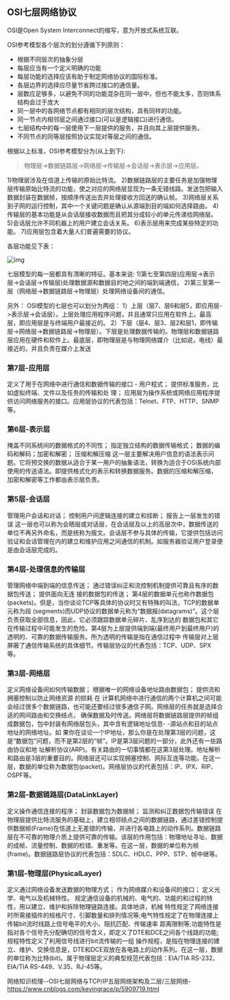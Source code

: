 ## OSI七层网络协议

OSI是Open System Interconnect的缩写，意为开放式系统互联。

OSI参考模型各个层次的划分遵循下列原则：

- 根据不同层次的抽象分层
- 每层应当有一个定义明确的功能
- 每层功能的选择应该有助于制定网络协议的国际标准。
- 各层边界的选择应尽量节省跨过接口的通信量。
- 层数应足够多，以避免不同的功能混杂在同一层中，但也不能太多，否则体系结构会过于庞大
- 同一层中的各网络节点都有相同的层次结构，具有同样的功能。
- 同一节点内相邻层之间通过接口(可以是逻辑接口)进行通信。
- 七层结构中的每一层使用下一层提供的服务，并且向其上层提供服务。
- 不同节点的同等层按照协议实现对等层之间的通信。

根据以上标准，OSI参考模型分为(从上到下):

> 物理层->数据链路层->网络层->传输层->会话层->表示层->应用层。

1)物理层涉及在信道上传输的原始比特流。
2)数据链路层的主要任务是加强物理层传输原始比特流的功能，使之对应的网络层显现为一条无错线路。发送包把输入数据封装在数据帧，按顺序传送出去并处理接收方回送的确认帧。
3)网络层关系到子网的运行控制，其中一个关键问题是确认从源端到目的端如何选择路由。
4)传输层的基本功能是从会话层接收数据而且把其分成较小的单元传递给网络层。
5)会话层允许不同机器上的用户建立会话关系。
6)表示层用来完成某些特定的功能。
7)应用层包含着大量人们普遍需要的协议。

各层功能见下表：

![img](https://images2015.cnblogs.com/blog/907596/201609/907596-20160926163530797-1486268033.png)

七层模型的每一层都具有清晰的特征。基本来说:
1)第七至第四层(应用层->表示层->会话层->传输层)处理数据源和数据目的地之间的端到端通信，
2)第三至第一层（网络层->数据链路层->物理层）处理网络设备间的通信。

另外：
OSI模型的七层也可以划分为两组：
1）上层（层7、层6和层5，即应用层->表示层->会话层）。上层处理应用程序问题，并且通常只应用在软件上。最高层，即应用层是与终端用户最接近的。
2）下层（层4、层3、层2和层1，即传输层->网络层->数据链路层->物理层）。下层是处理数据传输的。物理层和数据链路层应用在硬件和软件上。最底层，即物理层是与物理网络媒介（比如说，电线）最接近的，并且负责在媒介上发送

### 第7层-应用层
定义了用于在网络中进行通信和数据传输的接口 - 用户程式；
提供标准服务，比如虚拟终端、文件以及任务的传输和处 理；
应用层为操作系统或网络应用程序提供访问网络服务的接口。应用层协议的代表包括：Telnet、FTP、HTTP、SNMP等。

### 第6层-表示层
掩盖不同系统间的数据格式的不同性；
指定独立结构的数据传输格式；
数据的编码和解码；加密和解密； 压缩和解压缩
这一层主要解决用户信息的语法表示问题。它将预交换的数据从适合于某一用户的抽象语法，转换为适合于OSI系统内部使用的传送语法。即提供格式化的表示和转换数据服务。数据的压缩和解压缩， 加密和解密等工作都由表示层负责。

### 第5层-会话层
管理用户会话和对话；
控制用户间逻辑连接的建立和挂断；
报告上一层发生的错误
这一层也可以称为会晤层或对话层，在会话层及以上的高层次中，数据传送的单位不再另外命名，而是统称为报文。会话层不参与具体的传输，它提供包括访问验证和会话管理在内的建立和维护应用之间通信的机制。如服务器验证用户登录便是由会话层完成的。

### 第4层-处理信息的传输层
管理网络中端到端的信息传送；
通过错误纠正和流控制机制提供可靠且有序的数据包传送；
提供面向无连 接的数据包的传送；
第4层的数据单元也称作数据包(packets)。但是，当你谈论TCP等具体的协议时又有特殊的叫法，TCP的数据单元称为段 (segments)而UDP协议的数据单元称为“数据报(datagrams)”。这个层负责获取全部信息，因此，它必须跟踪数据单元碎片、乱序到达的 数据包和其它在传输过程中可能发生的危险。第4层为上层提供端到端(最终用户到最终用户)的透明的、可靠的数据传输服务。所为透明的传输是指在通信过程中 传输层对上层屏蔽了通信传输系统的具体细节。传输层协议的代表包括：TCP、UDP、SPX等。

### 第3层-网络层
定义网络设备间如何传输数据；
根据唯一的网络设备地址路由数据包；
提供流和拥塞控制以防止网络资源 的损耗
在 计算机网络中进行通信的两个计算机之间可能会经过很多个数据链路，也可能还要经过很多通信子网。网络层的任务就是选择合适的网间路由和交换结点， 确保数据及时传送。网络层将数据链路层提供的帧组成数据包，包中封装有网络层包头，其中含有逻辑地址信息- -源站点和目的站点地址的网络地址。如 果你在谈论一个IP地址，那么你是在处理第3层的问题，这是“数据包”问题，而不是第2层的“帧”。IP是第3层问题的一部分，此外还有一些路由协议和地 址解析协议(ARP)。有关路由的一切事情都在这第3层处理。地址解析和路由是3层的重要目的。网络层还可以实现拥塞控制、网际互连等功能。在这一层，数据的单位称为数据包(packet)。网络层协议的代表包括：IP、IPX、RIP、OSPF等。

### 第2层-数据链路层(DataLinkLayer)
定义操作通信连接的程序；
封装数据包为数据帧；
监测和纠正数据包传输错误
在物理层提供比特流服务的基础上，建立相邻结点之间的数据链路，通过差错控制提供数据帧(Frame)在信道上无差错的传输，并进行各电路上的动作系列。数据链路层在不可靠的物理介质上提供可靠的传输。该层的作用包括：物理地址寻址、数据的成帧、流量控制、数据的检错、重发等。在这一层，数据的单位称为帧(frame)。数据链路层协议的代表包括：SDLC、HDLC、PPP、STP、帧中继等。

### 第1层-物理层(PhysicalLayer)
定义通过网络设备发送数据的物理方式；
作为网络媒介和设备间的接口；
定义光学、电气以及机械特性。
规定通信设备的机械的、电气的、功能的和过程的特性，用以建立、维护和拆除物理链路连接。具体地讲，机械 特性规定了网络连接时所需接插件的规格尺寸、引脚数量和排列情况等;电气特性规定了在物理连接上传输bit流时线路上信号电平的大小、阻抗匹配、传输速率 距离限制等;功能特性是指对各个信号先分配确切的信号含义，即定义了DTE和DCE之间各个线路的功能;规程特性定义了利用信号线进行bit流传输的一组 操作规程，是指在物理连接的建立、维护、交换信息是，DTE和DCE双放在各电路上的动作系列。在这一层，数据的单位称为比特(bit)。属于物理层定义的典型规范代表包括：EIA/TIA RS-232、EIA/TIA RS-449、V.35、RJ-45等。



网络知识梳理--OSI七层网络与TCP/IP五层网络架构及二层/三层网络-https://www.cnblogs.com/kevingrace/p/5909719.html